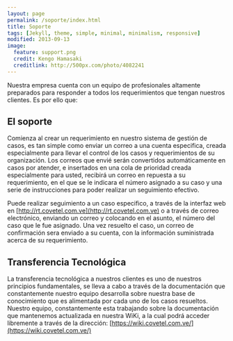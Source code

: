 ```yaml
---
layout: page
permalink: /soporte/index.html
title: Soporte 
tags: [Jekyll, theme, simple, minimal, minimalism, responsive]
modified: 2013-09-13
image:
  feature: support.png
  credit: Kengo Hamasaki 
  creditlink: http://500px.com/photo/4082241 
---
```


Nuestra empresa cuenta con un equipo de profesionales altamente preparados para responder a todos los requerimientos que tengan nuestros clientes. Es por ello que:

## El soporte

Comienza al crear un requerimiento en nuestro sistema de gestión de casos, es tan simple como enviar un correo a una cuenta especifica, creada especialmente para llevar el control de los casos y requerimientos de su organización. Los correos que envié serán convertidos automáticamente en casos por atender, e insertados en una cola de prioridad creada especialmente para usted, recibirá un correo en repuesta a su requerimiento, en el que se le indicara el número asignado a su caso y una serie de instrucciones para poder realizar un seguimiento efectivo. 


Puede realizar seguimiento a un caso especifico, a través de la interfaz web en [http://rt.covetel.com.ve](http://rt.covetel.com.ve) o a través de correo electrónico, enviando un correo y colocando en el asunto, el número del caso que le fue asignado. Una vez resuelto el caso, un correo de confirmación sera enviado a su cuenta, con la información suministrada acerca de su requerimiento.


## Transferencia Tecnológica


La transferencia tecnológica a nuestros clientes es uno de nuestros principios fundamentales, se lleva a cabo a través de la documentación que constantemente nuestro equipo desarrolla sobre nuestra base de conocimiento que es alimentada por cada uno de los casos resueltos. Nuestro equipo, constantemente esta trabajando sobre la documentación que mantenemos actualizada en nuestra WiKi, a la cual podrá acceder libremente a través de la dirección: [https://wiki.covetel.com.ve/](https://wiki.covetel.com.ve/)


